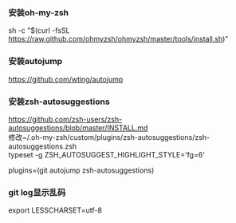 ### 安装oh-my-zsh
sh -c "$(curl -fsSL https://raw.github.com/ohmyzsh/ohmyzsh/master/tools/install.sh)"
    
### 安装autojump
https://github.com/wting/autojump

### 安装zsh-autosuggestions
https://github.com/zsh-users/zsh-autosuggestions/blob/master/INSTALL.md  
修改~/.oh-my-zsh/custom/plugins/zsh-autosuggestions/zsh-autosuggestions.zsh  
typeset -g ZSH_AUTOSUGGEST_HIGHLIGHT_STYLE='fg=6'

plugins=(git autojump zsh-autosuggestions)


### git log显示乱码
export LESSCHARSET=utf-8
